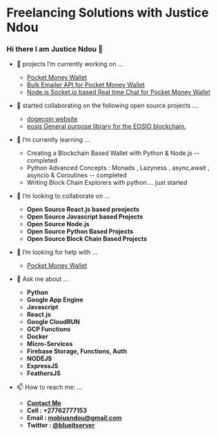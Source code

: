 
# Freelancing Solutions with Justice Ndou

### Hi there I am Justice Ndou 👋



- 🔭 projects I’m currently working on ...
    * [Pocket Money Wallet](https://pocket-money.site/)
    * [Bulk Emailer API for Pocket Money Wallet](https://emailer.pocket-money.site)
    * [Node.js Socket.io based Real time Chat for Pocket Money Wallet ](https://github.com/freelancing-solutions/chat)


- 🔭 started collaborating on the following open source projects ....
	* [dogecoin website](https://github.com/dogecoin/dogecoin.com)
	* [eosjs General purpose library for the EOSIO blockchain.](https://github.com/EOSIO/eosjs)

- 🌱 I’m currently learning ...
    * Creating a Blockchain Based Wallet with Python &amp; Node.js -- completed
    * Python Advanced Concepts : Monads , Lazyness , async,await , asyncio &amp; Coroutines -- completed
	* Writing Block Chain Explorers with python.... just started

- 👯 I’m looking to collaborate on ...
    * **Open Source React.js based preojects**
    * **Open Source Javascript based Projects**
    * **Open Source Node.js**
    * **Open Source Python Based Projects**
    * **Open Source Block Chain Based Projects**
- 🤔 I’m looking for help with ...
    * [Pocket Money Wallet](https://pocket-money.site)

- 💬 Ask me about ...
    * **Python**
    * **Google App Engine**
    * **Javascript**
    * **React.js**
    * **Google CloudRUN**
    * **GCP Functions**
    * **Docker**
    * **Micro-Services**
    * **Firebase Storage, Functions, Auth**
    * **NODEJS**
    * **ExpressJS**
    * **FeathersJS**


- 📫 How to reach me: ...
    * **[Contact Me](https://justice-ndou.appspot.com/contact)**
    * **Cell : +27762777153**
    * **Email : mobiusndou@gmail.com**
    * **Twitter : [@blueitserver](https://twitter.com/blueitserver)**


